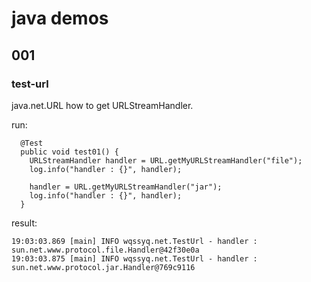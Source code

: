 # java demos

## 001

### test-url

java.net.URL how to get URLStreamHandler.

run:
```
  @Test
  public void test01() {
    URLStreamHandler handler = URL.getMyURLStreamHandler("file");
    log.info("handler : {}", handler);

    handler = URL.getMyURLStreamHandler("jar");
    log.info("handler : {}", handler);
  }
```

result:
```
19:03:03.869 [main] INFO wqssyq.net.TestUrl - handler : sun.net.www.protocol.file.Handler@42f30e0a
19:03:03.875 [main] INFO wqssyq.net.TestUrl - handler : sun.net.www.protocol.jar.Handler@769c9116
```

